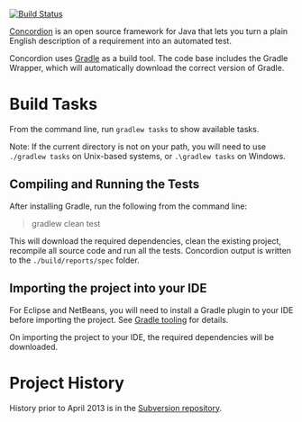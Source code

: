 [![Build Status](https://travis-ci.org/concordion/concordion.svg?branch=master)](https://travis-ci.org/concordion/concordion)

[Concordion](http://www.concordion.org) is an open source framework for Java that lets you turn a plain English description of a requirement into an automated test.

Concordion uses [Gradle](http://www.gradle.org/) as a build tool. The code base includes the Gradle Wrapper, which will automatically download the correct version of Gradle.

Build Tasks
=======
From the command line, run `gradlew tasks` to show available tasks. 

Note: If the current directory is not on your path, you will need to use `./gradlew tasks` on Unix-based systems, or `.\gradlew tasks` on Windows.

Compiling and Running the Tests
-------------------------------------------------
After installing Gradle, run the following from the command line:

> gradlew clean test
    
This will download the required dependencies, clean the existing project, recompile all source code and run all the tests. Concordion output is written to the `./build/reports/spec` folder.

Importing the project into your IDE
----------------------------------------
For Eclipse and NetBeans, you will need to install a Gradle plugin to your IDE before importing the project. See [Gradle tooling](https://www.gradle.org/tooling) for details.

On importing the project to your IDE, the required dependencies will be downloaded.

Project History
=========
History prior to April 2013 is in the [Subversion repository](http://concordion.googlecode.com/svn/tags/final-revision-before-github-migration/).
